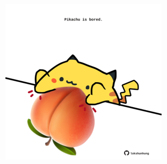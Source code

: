 <!-- built at 28/09/2025, 10:00:44 UTC -->
<p align="center">
  <img width="500" height="500" src="./ReadmeImage.svg">
</p>
